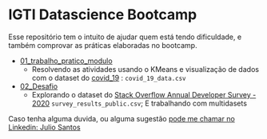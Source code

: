 # IGTI Datascience Bootcamp

Esse repositório tem o intuito de ajudar quem está tendo dificuldade, e também comprovar as práticas elaboradas no bootcamp.

- [01_trabalho_pratico_modulo](https://github.com/thinkerston/igti_ds_bootcamp/blob/master/01_trabalho_pratico_modulo01/IGTI_TP_modulo1_KMEANS.ipynb)
  - Resolvendo as atividades usando o KMeans e visualização de dados com o dataset do [covid_19](https://www.kaggle.com/sudalairajkumar/novel-corona-virus-2019-dataset?select=covid_19_data.csv) : `covid_19_data.csv`
- [02_Desafio](https://github.com/thinkerston/igti_ds_bootcamp/blob/master/02_projeto/Desafio.ipynb)
  - Explorando o dataset do [Stack Overflow Annual Developer Survey - 2020](https://insights.stackoverflow.com/survey) `survey_results_public.csv`;  E trabalhando com multidasets


Caso tenha alguma duvida, ou alguma sugestão [pode me chamar no Linkedin: Julio Santos](https://www.linkedin.com/in/thinkerston/)